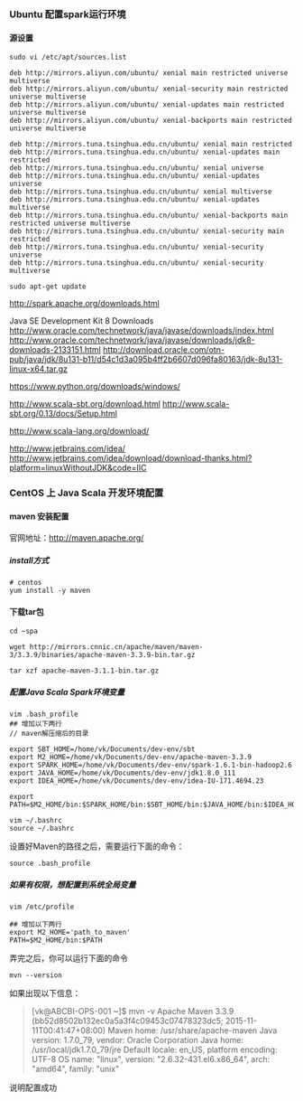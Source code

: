 ### Ubuntu 配置spark运行环境

#### 源设置
```
sudo vi /etc/apt/sources.list

deb http://mirrors.aliyun.com/ubuntu/ xenial main restricted universe multiverse
deb http://mirrors.aliyun.com/ubuntu/ xenial-security main restricted universe multiverse
deb http://mirrors.aliyun.com/ubuntu/ xenial-updates main restricted universe multiverse
deb http://mirrors.aliyun.com/ubuntu/ xenial-backports main restricted universe multiverse

deb http://mirrors.tuna.tsinghua.edu.cn/ubuntu/ xenial main restricted
deb http://mirrors.tuna.tsinghua.edu.cn/ubuntu/ xenial-updates main restricted
deb http://mirrors.tuna.tsinghua.edu.cn/ubuntu/ xenial universe
deb http://mirrors.tuna.tsinghua.edu.cn/ubuntu/ xenial-updates universe
deb http://mirrors.tuna.tsinghua.edu.cn/ubuntu/ xenial multiverse
deb http://mirrors.tuna.tsinghua.edu.cn/ubuntu/ xenial-updates multiverse
deb http://mirrors.tuna.tsinghua.edu.cn/ubuntu/ xenial-backports main restricted universe multiverse
deb http://mirrors.tuna.tsinghua.edu.cn/ubuntu/ xenial-security main restricted
deb http://mirrors.tuna.tsinghua.edu.cn/ubuntu/ xenial-security universe
deb http://mirrors.tuna.tsinghua.edu.cn/ubuntu/ xenial-security multiverse
```
```
sudo apt-get update
```

http://spark.apache.org/downloads.html

Java SE Development Kit 8 Downloads
http://www.oracle.com/technetwork/java/javase/downloads/index.html
http://www.oracle.com/technetwork/java/javase/downloads/jdk8-downloads-2133151.html
http://download.oracle.com/otn-pub/java/jdk/8u131-b11/d54c1d3a095b4ff2b6607d096fa80163/jdk-8u131-linux-x64.tar.gz

https://www.python.org/downloads/windows/

http://www.scala-sbt.org/download.html
http://www.scala-sbt.org/0.13/docs/Setup.html

http://www.scala-lang.org/download/

http://www.jetbrains.com/idea/
http://www.jetbrains.com/idea/download/download-thanks.html?platform=linuxWithoutJDK&code=IIC

### CentOS 上 Java Scala 开发环境配置
#### maven 安装配置
官网地址：http://maven.apache.org/

##### install方式
```
# centos
yum install -y maven
```

#### 下载tar包
```
cd ~spa

wget http://mirrors.cnnic.cn/apache/maven/maven-3/3.3.9/binaries/apache-maven-3.3.9-bin.tar.gz

tar xzf apache-maven-3.1.1-bin.tar.gz
```

##### 配置Java Scala Spark环境变量
```
vim .bash_profile
## 增加以下两行
// maven解压缩后的目录

export SBT_HOME=/home/vk/Documents/dev-env/sbt
export M2_HOME=/home/vk/Documents/dev-env/apache-maven-3.3.9
export SPARK_HOME=/home/vk/Documents/dev-env/spark-1.6.1-bin-hadoop2.6
export JAVA_HOME=/home/vk/Documents/dev-env/jdk1.8.0_111
export IDEA_HOME=/home/vk/Documents/dev-env/idea-IU-171.4694.23

export PATH=$M2_HOME/bin:$SPARK_HOME/bin:$SBT_HOME/bin:$JAVA_HOME/bin:$IDEA_HOME/bin:$PATH

vim ~/.bashrc
source ~/.bashrc
```

设置好Maven的路径之后，需要运行下面的命令：
```
source .bash_profile
```

##### 如果有权限，想配置到系统全局变量
```
vim /etc/profile

## 增加以下两行
export M2_HOME='path_to_maven'
PATH=$M2_HOME/bin:$PATH
```


弄完之后，你可以运行下面的命令
```
mvn --version
```
如果出现以下信息：
> [vk@ABCBI-OPS-001 ~]$ mvn -v
Apache Maven 3.3.9 (bb52d8502b132ec0a5a3f4c09453c07478323dc5; 2015-11-11T00:41:47+08:00)
Maven home: /usr/share/apache-maven
Java version: 1.7.0_79, vendor: Oracle Corporation
Java home: /usr/local/jdk1.7.0_79/jre
Default locale: en_US, platform encoding: UTF-8
OS name: "linux", version: "2.6.32-431.el6.x86_64", arch: "amd64", family: "unix"

说明配置成功